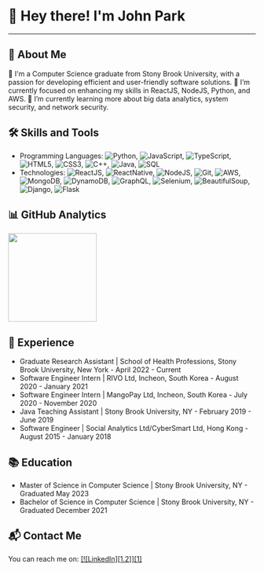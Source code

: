 # 👋 Hey there! I'm John Park

---

## 📌 About Me

📍 I'm a Computer Science graduate from Stony Brook University, with a passion for developing efficient and user-friendly software solutions.
🔭 I’m currently focused on enhancing my skills in ReactJS, NodeJS, Python, and AWS.
🌱 I’m currently learning more about big data analytics, system security, and network security.

## 🛠️ Skills and Tools

* Programming Languages: ![Python](https://img.shields.io/badge/-Python-333333?style=flat&logo=python), ![JavaScript](https://img.shields.io/badge/-JavaScript-333333?style=flat&logo=javascript), ![TypeScript](https://img.shields.io/badge/-TypeScript-333333?style=flat&logo=typescript), ![HTML5](https://img.shields.io/badge/-HTML5-333333?style=flat&logo=HTML5), ![CSS3](https://img.shields.io/badge/-CSS3-333333?style=flat&logo=CSS3), ![C++](https://img.shields.io/badge/-C++-333333?style=flat&logo=cplusplus), ![Java](https://img.shields.io/badge/-Java-333333?style=flat&logo=java), ![SQL](https://img.shields.io/badge/-SQL-333333?style=flat&logo=sql)
* Technologies: ![ReactJS](https://img.shields.io/badge/-ReactJS-333333?style=flat&logo=react), ![ReactNative](https://img.shields.io/badge/-ReactNative-333333?style=flat&logo=react), ![NodeJS](https://img.shields.io/badge/-Node.js-333333?style=flat&logo=node.js), ![Git](https://img.shields.io/badge/-Git-333333?style=flat&logo=git), ![AWS](https://img.shields.io/badge/-AWS-333333?style=flat&logo=amazon), ![MongoDB](https://img.shields.io/badge/-MongoDB-333333?style=flat&logo=mongodb), ![DynamoDB](https://img.shields.io/badge/-DynamoDB-333333?style=flat&logo=amazon-dynamodb), ![GraphQL](https://img.shields.io/badge/-GraphQL-333333?style=flat&logo=graphql), ![Selenium](https://img.shields.io/badge/-Selenium-333333?style=flat&logo=selenium), ![BeautifulSoup](https://img.shields.io/badge/-BeautifulSoup-333333?style=flat), ![Django](https://img.shields.io/badge/-Django-333333?style=flat&logo=django), ![Flask](https://img.shields.io/badge/-Flask-333333?style=flat&logo=flask)

## 📊 GitHub Analytics

<img height="180em" src="https://github-readme-stats.vercel.app/api/top-langs/?username=johnpark12&exclude_repo=KNN-Image-Classification&show_icons=true&hide_border=true&layout=compact&langs_count=8"/>

## 💼 Experience

* Graduate Research Assistant | School of Health Professions, Stony Brook University, New York - April 2022 - Current
* Software Engineer Intern | RIVO Ltd, Incheon, South Korea - August 2020 - January 2021
* Software Engineer Intern | MangoPay Ltd, Incheon, South Korea - July 2020 - November 2020
* Java Teaching Assistant | Stony Brook University, NY - February 2019 - June 2019
* Software Engineer | Social Analytics Ltd/CyberSmart Ltd, Hong Kong - August 2015 - January 2018

## 📚 Education

* Master of Science in Computer Science | Stony Brook University, NY - Graduated May 2023
* Bachelor of Science in Computer Science | Stony Brook University, NY - Graduated December 2021

## 📬 Contact Me

You can reach me on: [[![LinkedIn][1.2]][1]](https://www.linkedin.com/in/johnpark21)
